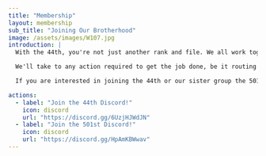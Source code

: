 ```yaml
---
title: "Membership"
layout: membership
sub_title: "Joining Our Brotherhood"
image: /assets/images/W107.jpg
introduction: |
  With the 44th, you're not just another rank and file. We all work together in the cause of purging the Wardens from the green lands of Mesea!

  We'll take to any action required to get the job done, be it routing logistics through to rough frontline locations, manning coordinated armor assaults, running artillery barrages, or whatever need be.

  If you are interested in joining the 44th or our sister group the 501st, rendezvous with us on the battlefield or patch into our communications system!

actions:
  - label: "Join the 44th Discord!"
    icon: discord
    url: "https://discord.gg/6UzjHJWdJN"
  - label: "Join the 501st Discord!"
    icon: discord
    url: "https://discord.gg/HpAmKBWwav"
---
```


